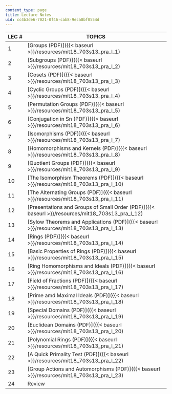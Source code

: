 ```yaml
---
content_type: page
title: Lecture Notes
uid: cc4b3de6-7021-0f46-cab8-9eca8bf0554d
---
```


| LEC # | TOPICS |
| --- | --- |
| 1 | [Groups (PDF)]({{< baseurl >}}/resources/mit18_703s13_pra_l_1) |
| 2 | [Subgroups (PDF)]({{< baseurl >}}/resources/mit18_703s13_pra_l_2) |
| 3 | [Cosets (PDF)]({{< baseurl >}}/resources/mit18_703s13_pra_l_3) |
| 4 | [Cyclic Groups (PDF)]({{< baseurl >}}/resources/mit18_703s13_pra_l_4) |
| 5 | [Permutation Groups (PDF)]({{< baseurl >}}/resources/mit18_703s13_pra_l_5) |
| 6 | [Conjugation in Sn (PDF)]({{< baseurl >}}/resources/mit18_703s13_pra_l_6) |
| 7 | [Isomorphisms (PDF)]({{< baseurl >}}/resources/mit18_703s13_pra_l_7) |
| 8 | [Homomorphisms and Kernels (PDF)]({{< baseurl >}}/resources/mit18_703s13_pra_l_8) |
| 9 | [Quotient Groups (PDF)]({{< baseurl >}}/resources/mit18_703s13_pra_l_9) |
| 10 | [The Isomorphism Theorems (PDF)]({{< baseurl >}}/resources/mit18_703s13_pra_l_10) |
| 11 | [The Alternating Groups (PDF)]({{< baseurl >}}/resources/mit18_703s13_pra_l_11) |
| 12 | [Presentations and Groups of Small Order (PDF)]({{< baseurl >}}/resources/mit18_703s13_pra_l_12) |
| 13 | [Sylow Theorems and Applications (PDF)]({{< baseurl >}}/resources/mit18_703s13_pra_l_13) |
| 14 | [Rings (PDF)]({{< baseurl >}}/resources/mit18_703s13_pra_l_14) |
| 15 | [Basic Properties of Rings (PDF)]({{< baseurl >}}/resources/mit18_703s13_pra_l_15) |
| 16 | [Ring Homomorphisms and Ideals (PDF)]({{< baseurl >}}/resources/mit18_703s13_pra_l_16) |
| 17 | [Field of Fractions (PDF)]({{< baseurl >}}/resources/mit18_703s13_pra_l_17) |
| 18 | [Prime amd Maximal Ideals (PDF)]({{< baseurl >}}/resources/mit18_703s13_pra_l_18) |
| 19 | [Special Domains (PDF)]({{< baseurl >}}/resources/mit18_703s13_pra_l_19) |
| 20 | [Euclidean Domains (PDF)]({{< baseurl >}}/resources/mit18_703s13_pra_l_20) |
| 21 | [Polynomial Rings (PDF)]({{< baseurl >}}/resources/mit18_703s13_pra_l_21) |
| 22 | [A Quick Primality Test (PDF)]({{< baseurl >}}/resources/mit18_703s13_pra_l_22) |
| 23 | [Group Actions and Automorphisms (PDF)]({{< baseurl >}}/resources/mit18_703s13_pra_l_23) |
| 24 | Review <No lecture notes>